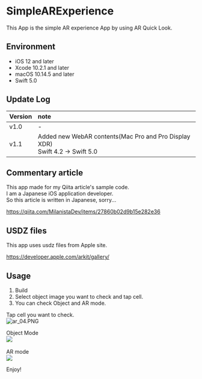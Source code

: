 # SimpleARExperience
This App is the simple AR experience App by using AR Quick Look.

## Environment
* iOS 12 and later
* Xcode 10.2.1 and later
* macOS 10.14.5 and later
* Swift 5.0

## Update Log

|Version|note|
|:--|:--|
|v1.0|-|
|v1.1|Added new WebAR contents(Mac Pro and Pro Display XDR)<BR>Swift 4.2 -> Swift 5.0|

## Commentary article
This app made for my Qiita article's sample code.  
I am a  Japanese iOS application developer.  
So this article is written in Japanese, sorry...  

https://qiita.com/MilanistaDev/items/27860b02d9b15e282e36

## USDZ files
This app uses usdz files from Apple site.  

https://developer.apple.com/arkit/gallery/

## Usage
1. Build
2. Select object image you want to check and tap cell.
3. You can check Object and AR mode.

Tap cell you want to check.  
![ar_04.PNG](https://qiita-image-store.s3.amazonaws.com/0/88266/3a89a033-aea7-d46c-d453-cca34eff0058.png)

Object Mode  
<a href="https://1.bp.blogspot.com/-PS1MzZio3Rc/W6eUFO-eC5I/AAAAAAAAFRo/5faPqY-K6IgKY18NO0ZItGsFszUm9fQ2QCLcBGAs/s1600/ar_gif_01.gif" imageanchor="1" ><img border="0" src="https://1.bp.blogspot.com/-PS1MzZio3Rc/W6eUFO-eC5I/AAAAAAAAFRo/5faPqY-K6IgKY18NO0ZItGsFszUm9fQ2QCLcBGAs/s1600/ar_gif_01.gif" data-original-width="400" data-original-height="866" /></a>
<BR>
<BR>
AR mode  
<a href="https://1.bp.blogspot.com/-OYwN0PyIPV0/W6eUG8U1FXI/AAAAAAAAFRs/GAQGeYAclnIk-uqPQWdUhvGKDXi4tBr3gCLcBGAs/s1600/ar_gif_03.gif" imageanchor="1" ><img border="0" src="https://1.bp.blogspot.com/-OYwN0PyIPV0/W6eUG8U1FXI/AAAAAAAAFRs/GAQGeYAclnIk-uqPQWdUhvGKDXi4tBr3gCLcBGAs/s1600/ar_gif_03.gif" data-original-width="400" data-original-height="866" /></a>


Enjoy!
